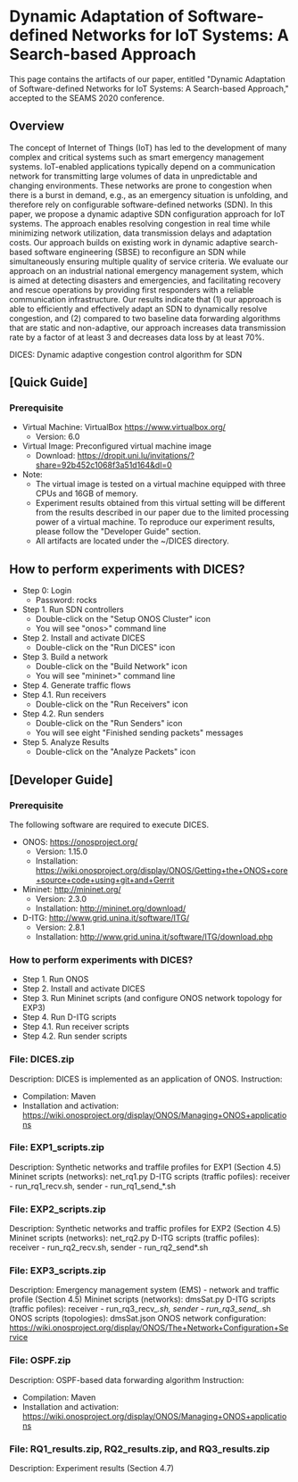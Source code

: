 # Dynamic Adaptation of Software-defined Networks for IoT Systems: A Search-based Approach  

This page contains the artifacts of our paper, entitled "Dynamic Adaptation of Software-defined Networks for IoT Systems: A Search-based Approach," accepted to the SEAMS 2020 conference.

## Overview

The concept of Internet of Things (IoT) has led to the development of many complex and critical systems such as smart emergency management systems. IoT-enabled applications typically depend on a communication network for transmitting large volumes of data in unpredictable and changing environments. These networks are prone to congestion when there is a burst in demand, e.g., as an emergency situation is unfolding, and therefore rely on configurable software-defined networks (SDN). In this paper, we propose a dynamic adaptive SDN configuration approach for IoT systems. The approach enables resolving congestion in real time while minimizing network utilization, data transmission delays and adaptation costs. Our approach builds on existing work in dynamic adaptive search-based software engineering (SBSE) to reconfigure an SDN while simultaneously ensuring multiple quality of service criteria. We evaluate our approach on an industrial national emergency management system, which is aimed at detecting disasters and emergencies, and facilitating recovery and rescue operations by providing first responders with a reliable communication infrastructure. Our results indicate that (1) our approach is able to efficiently and effectively adapt an SDN to dynamically resolve congestion, and (2) compared to two baseline data forwarding algorithms that are static and non-adaptive, our approach increases data transmission rate by a factor of at least 3 and decreases data loss by at least 70%.

DICES: Dynamic adaptive congestion control algorithm for SDN

## [Quick Guide]

### Prerequisite
- Virtual Machine: VirtualBox https://www.virtualbox.org/
  - Version: 6.0
- Virtual Image: Preconfigured virtual machine image
  - Download: https://dropit.uni.lu/invitations/?share=92b452c1068f3a51d164&dl=0
- Note:
  - The virtual image is tested on a virtual machine equipped with three CPUs and 16GB of memory.
  - Experiment results obtained from this virtual setting will be different from the results described in our paper due to the limited processing power of a virtual machine. To reproduce our experiment results, please follow the "Developer Guide" section.
  - All artifacts are located under the ~/DICES directory.

## How to perform experiments with DICES?
- Step 0: Login
  - Password: rocks  
- Step 1. Run SDN controllers
  - Double-click on the "Setup ONOS Cluster" icon
  - You will see "onos>" command line
- Step 2. Install and activate DICES
  - Double-click on the "Run DICES" icon
- Step 3. Build a network
  - Double-click on the "Build Network" icon
  - You will see "mininet>" command line
- Step 4. Generate traffic flows
- Step 4.1. Run receivers
  - Double-click on the "Run Receivers" icon
- Step 4.2. Run senders
  - Double-click on the "Run Senders" icon
  - You will see eight "Finished sending packets" messages
- Step 5. Analyze Results
  - Double-click on the "Analyze Packets" icon


## [Developer Guide]

### Prerequisite
The following software are required to execute DICES.
- ONOS: https://onosproject.org/
  - Version: 1.15.0
  - Installation: https://wiki.onosproject.org/display/ONOS/Getting+the+ONOS+core+source+code+using+git+and+Gerrit
- Mininet: http://mininet.org/
  - Version: 2.3.0
  - Installation: http://mininet.org/download/
- D-ITG: http://www.grid.unina.it/software/ITG/
  - Version: 2.8.1
  - Installation: http://www.grid.unina.it/software/ITG/download.php

### How to perform experiments with DICES?
- Step 1. Run ONOS
- Step 2. Install and activate DICES
- Step 3. Run Mininet scripts (and configure ONOS network topology for EXP3)
- Step 4. Run D-ITG scripts
- Step 4.1. Run receiver scripts
- Step 4.2. Run sender scripts

### File: DICES.zip
Description: DICES is implemented as an application of ONOS.
Instruction:
- Compilation: Maven
- Installation and activation: https://wiki.onosproject.org/display/ONOS/Managing+ONOS+applications

### File: EXP1_scripts.zip
Description: Synthetic networks and traffile profiles for EXP1 (Section 4.5)
Mininet scripts (networks): net_rq1.py
D-ITG scripts (traffic pofiles): receiver - run_rq1_recv.sh, sender - run_rq1_send_*.sh

### File: EXP2_scripts.zip
Description: Synthetic networks and traffic profiles for EXP2 (Section 4.5)
Mininet scripts (networks): net_rq2.py
D-ITG scripts (traffic pofiles): receiver - run_rq2_recv.sh, sender - run_rq2_send*.sh

### File: EXP3_scripts.zip
Description: Emergency management system (EMS) - network and traffic profile (Section 4.5)
Mininet scripts (networks): dmsSat.py
D-ITG scripts (traffic pofiles): receiver - run_rq3_recv_*.sh, sender - run_rq3_send_*.sh
ONOS scripts (topologies): dmsSat.json
ONOS network configuration: https://wiki.onosproject.org/display/ONOS/The+Network+Configuration+Service

### File: OSPF.zip
Description: OSPF-based data forwarding algorithm
Instruction:
- Compilation: Maven
- Installation and activation: https://wiki.onosproject.org/display/ONOS/Managing+ONOS+applications

### File: RQ1_results.zip, RQ2_results.zip, and RQ3_results.zip
Description: Experiment results (Section 4.7)
